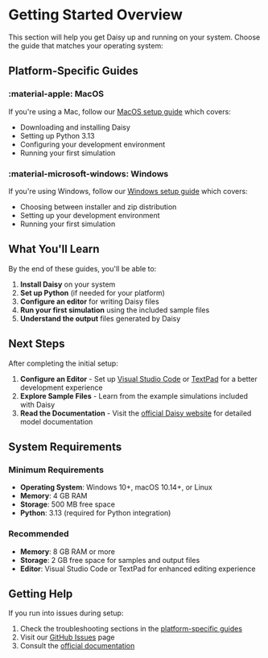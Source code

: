# Getting Started Overview

This section will help you get Daisy up and running on your system. Choose the guide that matches your operating system:

## Platform-Specific Guides

### :material-apple: MacOS
If you're using a Mac, follow our [MacOS setup guide](macos.md) which covers:
- Downloading and installing Daisy
- Setting up Python 3.13
- Configuring your development environment
- Running your first simulation

### :material-microsoft-windows: Windows
If you're using Windows, follow our [Windows setup guide](windows.md) which covers:
- Choosing between installer and zip distribution
- Setting up your development environment
- Running your first simulation

## What You'll Learn

By the end of these guides, you'll be able to:

1. **Install Daisy** on your system
2. **Set up Python** (if needed for your platform)
3. **Configure an editor** for writing Daisy files
4. **Run your first simulation** using the included sample files
5. **Understand the output** files generated by Daisy

## Next Steps

After completing the initial setup:

1. **Configure an Editor** - Set up [Visual Studio Code](../editors/vscode.md) or [TextPad](../editors/textpad.md) for a better development experience
2. **Explore Sample Files** - Learn from the example simulations included with Daisy
3. **Read the Documentation** - Visit the [official Daisy website](https://daisy.ku.dk/) for detailed model documentation

## System Requirements

### Minimum Requirements
- **Operating System**: Windows 10+, macOS 10.14+, or Linux
- **Memory**: 4 GB RAM
- **Storage**: 500 MB free space
- **Python**: 3.13 (required for Python integration)

### Recommended
- **Memory**: 8 GB RAM or more
- **Storage**: 2 GB free space for samples and output files
- **Editor**: Visual Studio Code or TextPad for enhanced editing experience

## Getting Help

If you run into issues during setup:

1. Check the troubleshooting sections in the [platform-specific guides](#platform-specific-guides)
2. Visit our [GitHub Issues](https://github.com/daisy-model/daisy/issues) page
3. Consult the [official documentation](https://daisy.ku.dk/)
